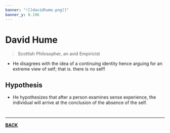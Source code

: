 ```yaml
---
banner: "![[davidhume.png]]"
banner_y: 0.196
---
```

# David Hume
> Scottish Philosopher, an avid Empiricist

- He disagrees with the idea of a continuing identity hence arguing for an extreme view of self; that is. there is no self!

## Hypothesis
- He hypothesizes that after a person examines sense experience, the individual will arrive at the conclusion of the absence of the self.

# 
---
**[BACK](ModernPhilosophy)**